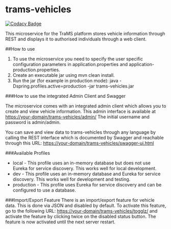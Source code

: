 # trams-vehicles

[![Codacy Badge](https://api.codacy.com/project/badge/Grade/fb36e26b4f0e47d6b578e5664082af0e)](https://app.codacy.com/manual/dave_33/trams-vehicles?utm_source=github.com&utm_medium=referral&utm_content=daveajlee/trams-vehicles&utm_campaign=Badge_Grade_Dashboard)

This microservice for the TraMS platform stores vehicle information through REST and displays it to authorised individuals through a web client.

##How to use

1.  To use the microservice you need to specify the user specific configuration parameters in application.properties and application-production.properties. 
2.  Create an executable jar using mvn clean install.
3.  Run the jar (for example in production mode): java -Dspring.profiles.active=production -jar trams-vehicles.jar

###How to use the integrated Admin Client and Swagger

The microservice comes with an integrated admin client which allows you to create and view vehicle information. This admin interface is available at <https://your-domain/trams-vehicles/admin/> The initial username and password is admin/admin.

You can save and view data to trams-vehicles through any language by calling the REST interface which is documented by Swagger and reachable through this URL:  <https://your-domain/trams-vehicles/swagger-ui.html>

###Available Profiles
*   local - This profile uses an in-memory database but does not use Eureka for service discovery. This works well for local development.
*   dev - This profile uses an in-memory database and Eureka for service discovery. This works well for development and testing.
*   production - This profile uses Eureka for service discovery and can be configured to use a database.

###Import/Export Feature
There is an import/export feature for vehicle data. This is done via JSON and disabled by default. To activate this feature, go to the following URL: <https://your-domain/trams-vehicles/togglz/> and activate the feature by clicking twice on the disabled status button. The feature is now activated until the next server restart. 
